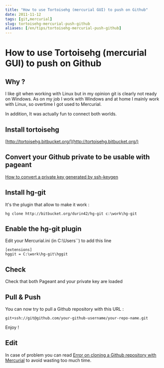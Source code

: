 ```yaml
---
title: "How to use Tortoisehg (mercurial GUI) to push on Github"
date: 2011-11-12
tags: [git,mercurial]
slug: tortoisehg-mercurial-push-github
aliases: [/en/tips/tortoisehg-mercurial-push-github]
---
```

# How to use Tortoisehg (mercurial GUI) to push on Github

## Why ?
I like git when working with Linux but in my opinion git is clearly not ready on Windows. As on my job I work with Windows and at home I mainly work with Linux, so overtime I got used to Mercurial.

In addition, It was actually fun to connect both worlds.

## Install tortoisehg

[http://tortoisehg.bitbucket.org/](http://tortoisehg.bitbucket.org/)

## Convert your Github private to be usable with pageant

[How to convert a private key generated by ssh-keygen](/blog/convert-private-key-openssl)

## Install hg-git

It's the plugin that allow to make it work :

```
hg clone http://bitbucket.org/durin42/hg-git c:\work\hg-git
```

## Enable the hg-git plugin

Edit your Mercurial.ini (in C:\Users\`<YourName>`) to add this line

```
[extensions]
hggit = C:\work\hg-git\hggit
```

## Check

Check that both Pageant and your private key are loaded

## Pull & Push

You can now try to pull a Github repository with this URL :

```
git+ssh://git@github.com/your-github-username/your-repo-name.git
```

Enjoy !

## Edit

In case of problem you can read [Error on cloning a Github repository with Mercurial](/blog/mercurial-github-error) to avoid wasting too much time.
